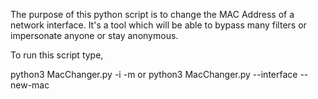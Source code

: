 The purpose of this python script is to change the MAC Address of a network interface.
It's a tool which will be able to bypass many filters or impersonate anyone or stay anonymous.

To run this script type,

python3 MacChanger.py -i <interface name> -m <New Mac address>
			or
python3 MacChanger.py --interface <interface name> --new-mac <New Mac address>


